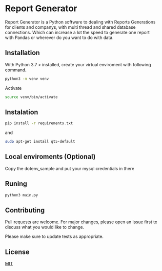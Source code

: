 # Report Generator

Report Generator is a Python software to dealing with Reports Generations for clients and companys, with multi thread and shared database connections. Which can increase a lot the speed to generate one report with Pandas or wherever do you want to do with data.

## Installation

With Python 3.7 > installed, create your virtual enviroment with following command.

```bash
python3 -m venv venv
```

Activate
```bash
source venv/bin/activate
```

## Instalation


```bash
pip install -r requirements.txt
```

and

```bash
sudo apt-get install qt5-default
```


## Local enviroments (Optional)

Copy the dotenv_sample and put your mysql credentials in there


## Runing


```bash
python3 main.py
```


## Contributing
Pull requests are welcome. For major changes, please open an issue first to discuss what you would like to change.

Please make sure to update tests as appropriate.

## License
[MIT](https://choosealicense.com/licenses/mit/)